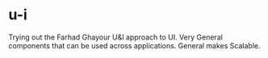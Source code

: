 # u-i
Trying out the Farhad Ghayour U&amp;I approach to UI. Very General components that can be used across applications. General makes Scalable.
